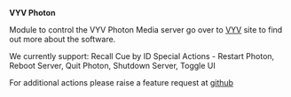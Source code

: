 **VYV Photon**

Module to control the VYV Photon Media server go over to [VYV](https://www.vyv.ca/products/photon/) site to find out more about the software.

We currently support:
Recall Cue by ID
Special Actions - Restart Photon, Reboot Server, Quit Photon, Shutdown Server, Toggle UI

For additional actions please raise a feature request at [github](https://github.com/bitfocus/companion)

